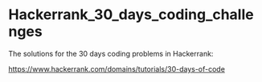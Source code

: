 # Hackerrank_30_days_coding_challenges

The solutions for the 30 days coding problems in Hackerrank:

<https://www.hackerrank.com/domains/tutorials/30-days-of-code>
